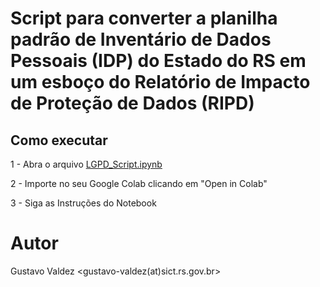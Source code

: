 # Script para converter a planilha padrão de Inventário de Dados Pessoais (IDP) do Estado do RS em um **esboço** do Relatório de Impacto de Proteção de Dados (RIPD)

## Como executar

1 - Abra o arquivo [LGPD_Script.ipynb](LGPD_Script.ipynb)

2 - Importe no seu Google Colab clicando em "Open in Colab"

3 - Siga as Instruções do Notebook

# Autor
Gustavo Valdez <gustavo-valdez(at)sict.rs.gov.br>


